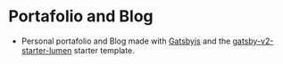 # Portafolio and Blog

* Personal portafolio and Blog made with [Gatsbyjs](gatsbyjs.org) and the [gatsby-v2-starter-lumen](https://www.gatsbyjs.org/starters/gatsby-v2-starter-lumen) starter template.